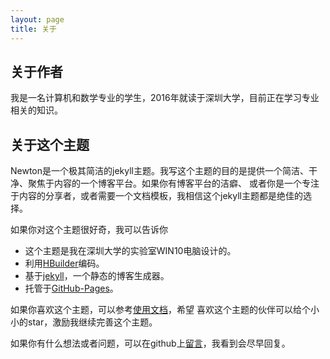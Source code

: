 ```yaml
---
layout: page
title: 关于
---
```


## 关于作者
我是一名计算机和数学专业的学生，2016年就读于深圳大学，目前正在学习专业相关的知识。

## 关于这个主题
Newton是一个极其简洁的jekyll主题。我写这个主题的目的是提供一个简洁、干净、聚焦于内容的一个博客平台。如果你有博客平台的洁癖、
或者你是一个专注于内容的分享者，或者需要一个文档模板，我相信这个jekyll主题都是绝佳的选择。

如果你对这个主题很好奇，我可以告诉你
- 这个主题是我在深圳大学的实验室WIN10电脑设计的。
- 利用[HBuilder](http://dcloud.io/)编码。
- 基于[jekyll](https://jekyllrb.com/)，一个静态的博客生成器。
- 托管于[GitHub-Pages](https://pages.github.com/)。

如果你喜欢这个主题，可以参考[使用文档]({{site.url}}/document.html)，希望
喜欢这个主题的伙伴可以给个小小的star，激励我继续完善这个主题。

如果你有什么想法或者问题，可以在github上[留言](https://github.com/doublesand/doublesand.github.io/issues/new)，我看到会尽早回复。